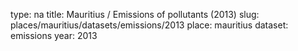 type: na
title: Mauritius / Emissions of pollutants (2013)
slug: places/mauritius/datasets/emissions/2013
place: mauritius
dataset: emissions
year: 2013
